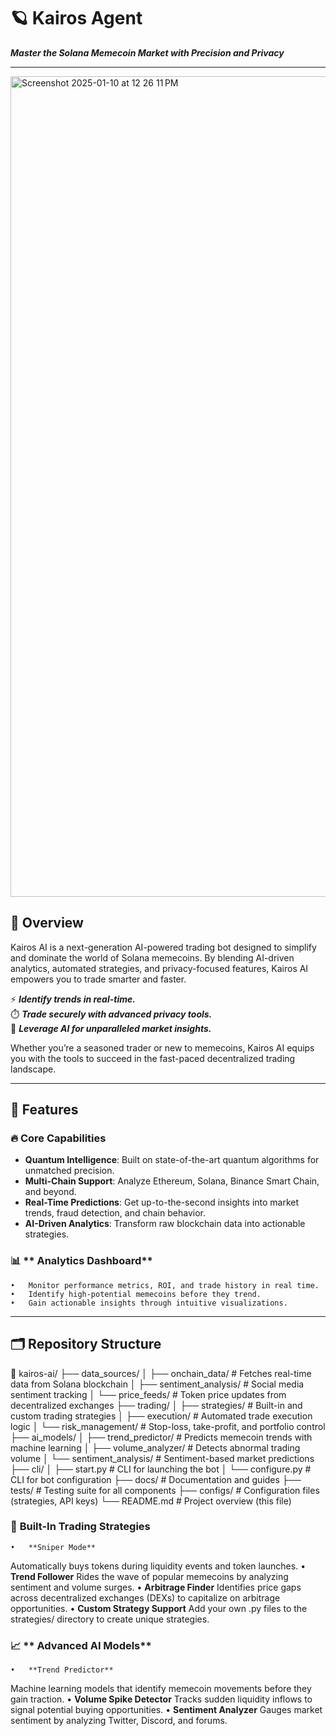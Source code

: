 # 🪐 Kairos Agent
_**Master the Solana Memecoin Market with Precision and Privacy**_

---

<img width="1313" alt="Screenshot 2025-01-10 at 12 26 11 PM" src="https://github.com/user-attachments/assets/f083777b-c0aa-4545-a856-9144f4263226" />


## 🌌 Overview  
Kairos AI is a next-generation AI-powered trading bot designed to simplify and dominate the world of Solana memecoins.
By blending AI-driven analytics, automated strategies, and privacy-focused features, Kairos AI empowers you to trade smarter and faster.


⚡ **_Identify trends in real-time._**  
⏱️ **_Trade securely with advanced privacy tools._**  
🎯 **_Leverage AI for unparalleled market insights._**

Whether you’re a seasoned trader or new to memecoins, Kairos AI equips you with the tools to succeed in the fast-paced decentralized trading landscape.

---

## 🔮 Features  
### 🔥 **Core Capabilities**  
- **Quantum Intelligence**: Built on state-of-the-art quantum algorithms for unmatched precision.  
- **Multi-Chain Support**: Analyze Ethereum, Solana, Binance Smart Chain, and beyond.  
- **Real-Time Predictions**: Get up-to-the-second insights into market trends, fraud detection, and chain behavior.  
- **AI-Driven Analytics**: Transform raw blockchain data into actionable strategies.

### 📊 ** Analytics Dashboard**
	•	Monitor performance metrics, ROI, and trade history in real time.
	•	Identify high-potential memecoins before they trend.
	•	Gain actionable insights through intuitive visualizations.

---

## 🗂️ Repository Structure  

📂 kairos-ai/
├── data_sources/
│   ├── onchain_data/         # Fetches real-time data from Solana blockchain
│   ├── sentiment_analysis/   # Social media sentiment tracking
│   └── price_feeds/          # Token price updates from decentralized exchanges
├── trading/
│   ├── strategies/           # Built-in and custom trading strategies
│   ├── execution/            # Automated trade execution logic
│   └── risk_management/      # Stop-loss, take-profit, and portfolio control
├── ai_models/
│   ├── trend_predictor/      # Predicts memecoin trends with machine learning
│   ├── volume_analyzer/      # Detects abnormal trading volume
│   └── sentiment_analysis/   # Sentiment-based market predictions
├── cli/
│   ├── start.py              # CLI for launching the bot
│   └── configure.py          # CLI for bot configuration
├── docs/                     # Documentation and guides
├── tests/                    # Testing suite for all components
├── configs/                  # Configuration files (strategies, API keys)
└── README.md                 # Project overview (this file)

### 🎯 **Built-In Trading Strategies**

	•	**Sniper Mode**
Automatically buys tokens during liquidity events and token launches.
	•	**Trend Follower**
Rides the wave of popular memecoins by analyzing sentiment and volume surges.
	•	**Arbitrage Finder**
Identifies price gaps across decentralized exchanges (DEXs) to capitalize on arbitrage opportunities.
	•	**Custom Strategy Support**
Add your own .py files to the strategies/ directory to create unique strategies.

### 📈 ** Advanced AI Models**

	•	**Trend Predictor**
Machine learning models that identify memecoin movements before they gain traction.
	•	**Volume Spike Detector**
Tracks sudden liquidity inflows to signal potential buying opportunities.
	•	**Sentiment Analyzer**
Gauges market sentiment by analyzing Twitter, Discord, and forums.
